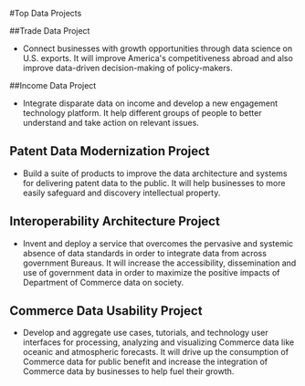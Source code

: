 #Top Data Projects

##Trade Data Project

* Connect businesses with growth opportunities through data science on U.S. exports.  It will improve America's competitiveness abroad and also improve data-driven decision-making of policy-makers.  

##Income Data Project

* Integrate disparate data on income and develop a new engagement technology platform.  It help different groups of people to better understand and take action on relevant issues.

## Patent Data Modernization Project

* Build a suite of products to improve the data architecture and systems for delivering patent data to the public.  It will help businesses to more easily safeguard and discovery intellectual property.

## Interoperability Architecture Project

* Invent and deploy a service that overcomes the pervasive and systemic absence of data standards in order to integrate data from across government Bureaus.  It will increase the accessibility, dissemination and use of government data in order to maximize the positive impacts of Department of Commerce data on society.

## Commerce Data Usability Project

* Develop and aggregate use cases, tutorials, and technology user interfaces for processing, analyzing and visualizing Commerce data like oceanic and atmospheric forecasts.  It will drive up the consumption of Commerce data for public benefit and increase the integration of Commerce data by businesses to help fuel their growth.

